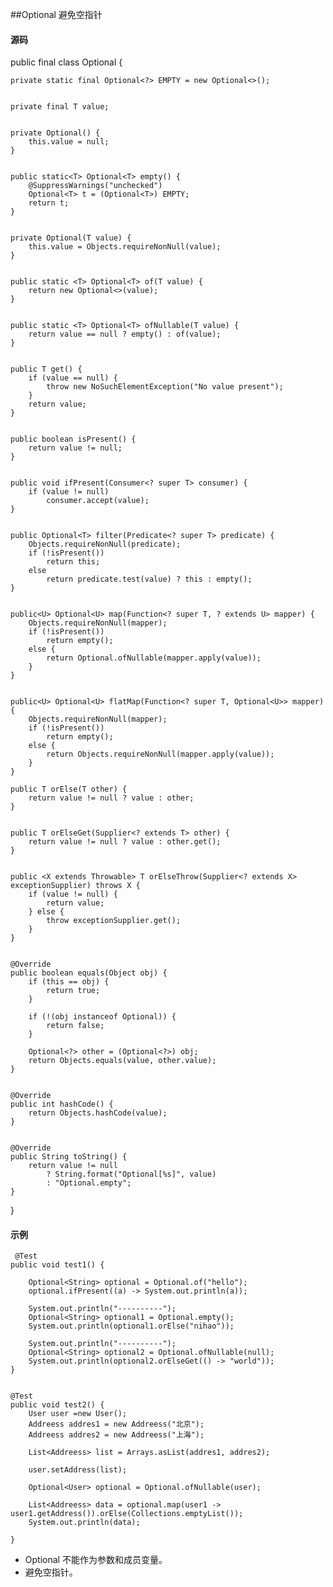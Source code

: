 ##Optional 避免空指针
#### 源码
	
public final class Optional<T> {
   
    private static final Optional<?> EMPTY = new Optional<>();

   
    private final T value;

   
    private Optional() {
        this.value = null;
    }

   
    public static<T> Optional<T> empty() {
        @SuppressWarnings("unchecked")
        Optional<T> t = (Optional<T>) EMPTY;
        return t;
    }

    
    private Optional(T value) {
        this.value = Objects.requireNonNull(value);
    }

    
    public static <T> Optional<T> of(T value) {
        return new Optional<>(value);
    }

   
    public static <T> Optional<T> ofNullable(T value) {
        return value == null ? empty() : of(value);
    }

  
    public T get() {
        if (value == null) {
            throw new NoSuchElementException("No value present");
        }
        return value;
    }

   
    public boolean isPresent() {
        return value != null;
    }

   
    public void ifPresent(Consumer<? super T> consumer) {
        if (value != null)
            consumer.accept(value);
    }

   
    public Optional<T> filter(Predicate<? super T> predicate) {
        Objects.requireNonNull(predicate);
        if (!isPresent())
            return this;
        else
            return predicate.test(value) ? this : empty();
    }

    
    public<U> Optional<U> map(Function<? super T, ? extends U> mapper) {
        Objects.requireNonNull(mapper);
        if (!isPresent())
            return empty();
        else {
            return Optional.ofNullable(mapper.apply(value));
        }
    }


    public<U> Optional<U> flatMap(Function<? super T, Optional<U>> mapper) {
        Objects.requireNonNull(mapper);
        if (!isPresent())
            return empty();
        else {
            return Objects.requireNonNull(mapper.apply(value));
        }
    }

    public T orElse(T other) {
        return value != null ? value : other;
    }

   
    public T orElseGet(Supplier<? extends T> other) {
        return value != null ? value : other.get();
    }

  
    public <X extends Throwable> T orElseThrow(Supplier<? extends X> exceptionSupplier) throws X {
        if (value != null) {
            return value;
        } else {
            throw exceptionSupplier.get();
        }
    }

  
    @Override
    public boolean equals(Object obj) {
        if (this == obj) {
            return true;
        }

        if (!(obj instanceof Optional)) {
            return false;
        }

        Optional<?> other = (Optional<?>) obj;
        return Objects.equals(value, other.value);
    }

    
    @Override
    public int hashCode() {
        return Objects.hashCode(value);
    }

    
    @Override
    public String toString() {
        return value != null
            ? String.format("Optional[%s]", value)
            : "Optional.empty";
    }
}

#### 示例
	 @Test
    public void test1() {

        Optional<String> optional = Optional.of("hello");
        optional.ifPresent((a) -> System.out.println(a));

        System.out.println("----------");
        Optional<String> optional1 = Optional.empty();
        System.out.println(optional1.orElse("nihao"));

        System.out.println("----------");
        Optional<String> optional2 = Optional.ofNullable(null);
        System.out.println(optional2.orElseGet(() -> "world"));
    }


    @Test
    public void test2() {
        User user =new User();
        Addreess addres1 = new Addreess("北京");
        Addreess addres2 = new Addreess("上海");

        List<Addreess> list = Arrays.asList(addres1, addres2);

        user.setAddress(list);

        Optional<User> optional = Optional.ofNullable(user);

        List<Addreess> data = optional.map(user1 -> user1.getAddress()).orElse(Collections.emptyList());
        System.out.println(data);

    }

* Optional 不能作为参数和成员变量。
* 避免空指针。 














